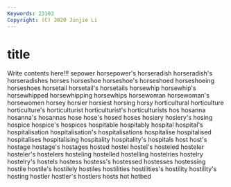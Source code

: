 ```yaml
---
Keywords: 23103
Copyright: (C) 2020 Junjie Li
---
```


# title

Write contents here!!!
sepower
horsepower's 
horseradish 
horseradish's 
horseradishes 
horses 
horseshoe 
horseshoe's 
horseshoed 
horseshoeing 
horseshoes
horsetail 
horsetail's 
horsetails 
horsewhip 
horsewhip's 
horsewhipped 
horsewhipping 
horsewhips 
horsewoman 
horsewoman's
horsewomen 
horsey 
horsier 
horsiest 
horsing 
horsy 
horticultural 
horticulture 
horticulture's 
horticulturist
horticulturist's 
horticulturists 
hos 
hosanna 
hosanna's 
hosannas 
hose 
hose's 
hosed 
hoses
hosiery 
hosiery's 
hosing 
hospice 
hospice's 
hospices 
hospitable 
hospitably 
hospital 
hospital's
hospitalisation 
hospitalisation's 
hospitalisations 
hospitalise 
hospitalised 
hospitalises 
hospitalising 
hospitality 
hospitality's 
hospitals
host 
host's 
hostage 
hostage's 
hostages 
hosted 
hostel 
hostel's 
hosteled 
hosteler
hosteler's 
hostelers 
hosteling 
hostelled 
hostelling 
hostelries 
hostelry 
hostelry's 
hostels 
hostess
hostess's 
hostessed 
hostesses 
hostessing 
hostile 
hostile's 
hostilely 
hostiles 
hostilities 
hostilities's
hostility 
hostility's 
hosting 
hostler 
hostler's 
hostlers 
hosts 
hot 
hotbed 
